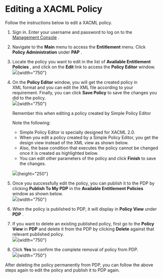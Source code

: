 # Editing a XACML Policy

Follow the instructions below to edit a XACML policy.

1.  Sign in. Enter your username and password to log on to the
    [Management Console](_Getting_Started_with_the_Management_Console_)
    .
2.  Navigate to the **Main** menu to access the **Entitlement** menu.
    Click **Policy Administration** under **PAP** .

3.  Locate the policy you want to edit in the list of **Available
    Entitlement Policies** , and click on the **Edit** link to access
    the **Policy Editor** window.  
    ![](attachments/103331214/103331219.png){width="750"}
4.  On the **Policy Editor** window, you will get the created policy in
    XML format and you can edit the XML file according to your
    requirement. Finally, you can click **Save Policy** to save the
    changes you did to the policy.  
    ![](attachments/103331214/103331218.png){width="750"}

    Remember this when editing a policy created by Simple Policy Editor

    Note the following:

    -   Simple Policy Editor is specially designed for XACML 2.0.
    -   When you edit a policy created by a Simple Policy Editor, you
        get the design view instead of the XML view as shown below.
    -   Also, the base condition that executes the policy cannot be
        changed once it is created as highlighted below.
    -   You can edit other parameters of the policy and click **Finish**
        to save the changes.

    ![](attachments/103331214/103331226.png){height="250"}

5.  Once you successfully edit the policy, you can publish it to the PDP
    by clicking **Publish To My PDP** in the **Available Entitlement
    Policies** window as shown below.  
    ![](attachments/103331214/103331217.png){width="750"}
6.  When the policy is published to PDP, it will display in **Policy
    View** under **PDP** .
7.  If you want to delete an existing published policy, first go to the
    **Policy View** in **PDP** and delete it from the PDP by clicking
    **Delete** against that relevant published policy.  
    ![](attachments/103331214/103331228.png){width="750"}
8.  Click **Yes** to confirm the complete removal of policy from PDP.  
    ![](attachments/103331214/103331227.png){width="750"}

After deleting the policy permanently from PDP, you can follow the above
steps again to edit the policy and publish it to PDP again.

  
